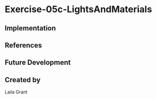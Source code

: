 # Exercise-05c-LightsAndMaterials


## Implementation

## References

## Future Development

## Created by
Laila Grant
